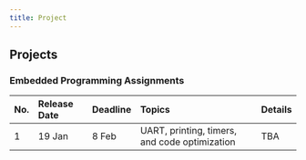 ```yaml
---
title: Project
---
```


## Projects

### Embedded Programming Assignments

| **No.** | **Release Date** | **Deadline** | **Topics** | **Details** |
|:--------|:-----------------|:-------------|:-----------|:------------|
|  1  | 19 Jan | 8 Feb | UART, printing, timers, and code optimization | TBA |

<!-- [README](https://gitlab.com/cpen432-wt2-2021-2022/p1/release/-/blob/main/README.md) | -->
